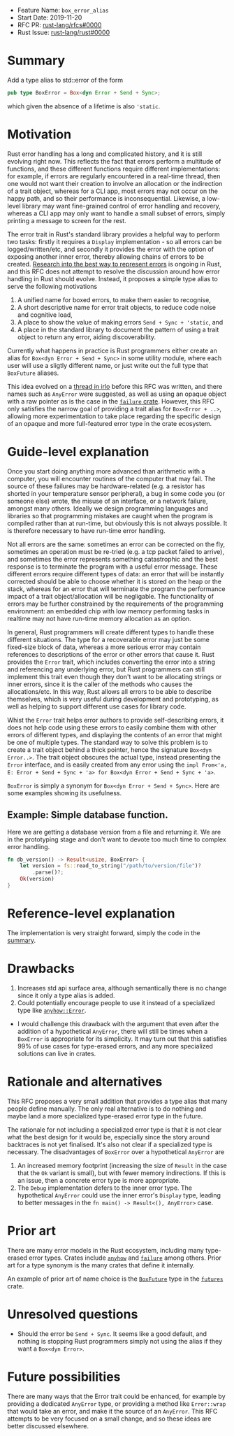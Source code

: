 - Feature Name: `box_error_alias`
- Start Date: 2019-11-20
- RFC PR: [rust-lang/rfcs#0000](https://github.com/rust-lang/rfcs/pull/0000)
- Rust Issue: [rust-lang/rust#0000](https://github.com/rust-lang/rust/issues/0000)

# Summary
[summary]: #summary

Add a type alias to std::error of the form

```rust
pub type BoxError = Box<dyn Error + Send + Sync>;
```

which given the absence of a lifetime is also `'static`.

# Motivation
[motivation]: #motivation

Rust error handling has a long and complicated history, and it is still evolving right now. This
reflects the fact that errors perform a multitude of functions, and these different functions
require different implementations: for example, if errors are regularly encountered in a real-time
thread, then one would not want their creation to involve an allocation or the indirection of a
trait object, whereas for a CLI app, most errors may not occur on the happy path, and so
their performance is inconsequential. Likewise, a low-level library may want fine-grained control
of error handling and recovery, whereas a CLI app may only want to handle a small subset of
errors, simply printing a message to screen for the rest.

The error trait in Rust's standard library provides a helpful way to perform two tasks: firstly it
requires a `Display` implementation - so all errors can be logged/written/etc, and secondly it
provides the error with the option of exposing another inner error, thereby allowing chains of
errors to be created. [Research into the best way to represent errors](https://internals.rust-lang.org/t/thoughts-on-error-context-in-error-handling-libraries/10349/4)
is ongoing in Rust, and this RFC does not attempt to resolve the discussion around how error
handling in Rust should evolve. Instead, it proposes a simple type alias to serve the following
motivations

 1. A unified name for boxed errors, to make them easier to recognise,
 2. A short descriptive name for error trait objects, to reduce code noise and cognitive load,
 3. A place to show the value of making errors `Send + Sync + 'static`, and
 3. A place in the standard library to document the pattern of using a trait object to return any
    error, aiding discoverability.

Currently what happens in practice is Rust programmers either create an alias for
`Box<dyn Error + Send + Sync>` in some utility module, where each user will use a
sligtly different name, or just write out the full type that `BoxFuture` aliases.

This idea evolved on a [thread in irlo](https://internals.rust-lang.org/t/proposal-add-std-boxerror/10953)
before this RFC was written, and there names such as `AnyError` were suggested, as well as using an
opaque object with a raw pointer as is the case in the [`failure` crate][`failure`].
However, this RFC only satisfies the narrow goal of providing a trait alias for `Box<Error + ..>`,
allowing more experimentation to take place regarding the specific design of an opaque and more
full-featured error type in the crate ecosystem.

# Guide-level explanation
[guide-level-explanation]: #guide-level-explanation

Once you start doing anything more advanced than arithmetic with a computer, you will encounter
routines of the computer that may fail. The source of these failures may be hardware-related (e.g.
a resistor has shorted in your temperature sensor peripheral), a bug in some code you (or someone
else) wrote, the misuse of an interface, or a network failure, amongst many others. Ideally we
design programming languages and libraries so that programming mistakes are caught when the program
is compiled rather than at run-time, but obviously this is not always possible. It is therefore
necessary to have run-time error handling.

Not all errors are the same: sometimes an error can be corrected on the fly, sometimes an operation
must be re-tried (e.g. a tcp packet failed to arrive), and sometimes the error represents something
catastrophic and the best response is to terminate the program with a useful error message. These
different errors require different types of data: an error that will be instantly corrected should
be able to choose whether it is stored on the heap or the stack, whereas for an error that will
terminate the program the performance impact of a trait object/allocation will be negligable. The
functionality of errors may be further constrained by the requirements of the programming
environment: an embedded chip with low memory performing tasks in realtime may not have run-time
memory allocation as an option.

In general, Rust programmers will create different types to handle these different situations. The type
for a recoverable error may just be some fixed-size block of data, whereas a more serious error may
contain references to descriptions of the error or other errors that cause it. Rust provides the
`Error` trait, which includes converting the error into a string and referencing any underlying
error, but Rust programmers can still implement this trait even though they don't want to be allocating
strings or inner errors, since it is the caller of the methods who causes the allocations/etc. In
this way, Rust allows all errors to be able to describe themselves, which is very useful during
development and prototyping, as well as helping to support different use cases for library code.

Whist the `Error` trait helps error authors to provide self-describing errors, it does not help
code using these errors to easily combine them with other errors of different types, and displaying
the contents of an error that might be one of multiple types. The standard way to solve this
problem is to create a trait object behind a thick pointer, hence the signature `Box<dyn Error..>`.
The trait object obscures the actual type, instead presenting the `Error` interface, and is easily
created from any error using the `impl From<'a, E: Error + Send + Sync + 'a> for Box<dyn Error +
Send + Sync + 'a>`.

`BoxError` is simply a synonym for `Box<dyn Error + Send + Sync>`. Here are some examples
showing its usefulness.

## Example: Simple database function.

Here we are getting a database version from a file and returning it. We are in the prototyping
stage and don't want to devote too much time to complex error handling.

```rust
fn db_version() -> Result<usize, BoxError> {
    let version = fs::read_to_string("/path/to/version/file")?
        .parse()?;
    Ok(version)
}
```

# Reference-level explanation
[reference-level-explanation]: #reference-level-explanation

The implementation is very straight forward, simply the code in the [summary].

# Drawbacks
[drawbacks]: #drawbacks

 1. Increases std api surface area, although semantically there is no change since it only a type
    alias is added.
 2. Could potentially encourage people to use it instead of a specialized type like
    [`anyhow::Error`](https://docs.rs/anyhow/latest/anyhow/struct.Error.html).

   - I would challenge this drawback with the argument that even after the addition of a
     hypothetical `AnyError`, there will still be times when a `BoxError` is appropriate for its
     simplicity. It may turn out that this satisfies 99% of use cases for type-erased errors, and
     any more specialized solutions can live in crates.

# Rationale and alternatives
[rationale-and-alternatives]: #rationale-and-alternatives

This RFC proposes a very small addition that provides a type alias that many people define
manually. The only real alternative is to do nothing and maybe land a more specialized type-erased
error type in the future.

The rationale for not including a specialized error type is that it is not clear what the best
design for it would be, especially since the story around backtraces is not yet finalised. It's
also not clear if a specialized type is necessary. The disadvantages of `BoxError` over a
hypothetical `AnyError` are

  1. An increased memory footprint (increasing the size of `Result` in the case that the `Ok`
     variant is small), but with fewer memory indirections. If this is an issue, then a concrete
     error type is more appropriate.
  2. The `Debug` implementation defers to the inner error type. The hypothetical `AnyError` could
     use the inner error's `Display` type, leading to better messages in the
     `fn main() -> Result<(), AnyError>` case.


# Prior art
[prior-art]: #prior-art

There are many error models in the Rust ecosystem, including many type-erased error types. Crates
include [`anyhow`] and [`failure`] among others. Prior art for a type synonym is the many crates
that define it internally.

An example of prior art of name choice is the [`BoxFuture`] type in the [`futures`] crate.

# Unresolved questions
[unresolved-questions]: #unresolved-questions

 - Should the error be `Send + Sync`. It seems like a good default, and nothing is stopping Rust
   programmers simply not using the alias if they want a `Box<dyn Error>`.

# Future possibilities
[future-possibilities]: #future-possibilities

There are many ways that the Error trait could be enhanced, for example by providing a dedicated
`AnyError` type, or providing a method like `Error::wrap` that would take an error, and make it the
source of an `AnyError`. This RFC attempts to be very focused on a small change, and so these ideas
are better discussed elsewhere.

[`anyhow`]: https://github.com/dtolnay/anyhow
[`failure`]: https://github.com/rust-lang-nursery/failure
[`BoxFuture`]: https://docs.rs/futures/0.3.1/futures/future/type.BoxFuture.html
[`futures`]: https://github.com/rust-lang-nursery/futures-rs
